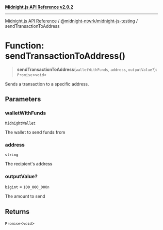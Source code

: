 [**Midnight.js API Reference v2.0.2**](../../../README.md)

***

[Midnight.js API Reference](../../../packages.md) / [@midnight-ntwrk/midnight-js-testing](../README.md) / sendTransactionToAddress

# Function: sendTransactionToAddress()

> **sendTransactionToAddress**(`walletWithFunds`, `address`, `outputValue?`): `Promise`\<`void`\>

Sends a transaction to a specific address.

## Parameters

### walletWithFunds

[`MidnightWallet`](../type-aliases/MidnightWallet.md)

The wallet to send funds from

### address

`string`

The recipient's address

### outputValue?

`bigint` = `100_000_000n`

The amount to send

## Returns

`Promise`\<`void`\>

